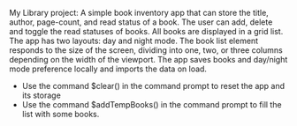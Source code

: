 My Library project:
A simple book inventory app that can store the title, author, page-count, and read status of a book. The user can add, delete and toggle the read statuses of books. All books are displayed in a grid list. The app has two layouts: day and night mode.
The book list element responds to the size of the screen, dividing into one, two, or three columns depending on the width of the viewport.
The app saves books and day/night mode preference locally and imports the data on load.
* Use the command $clear() in the command prompt to reset the app and its storage
* Use the command $addTempBooks() in the command prompt to fill the list with some books.

